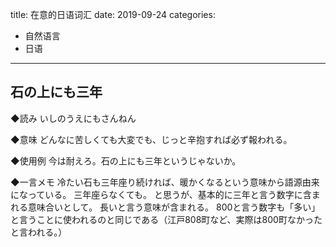 title: 在意的日语词汇
date: 2019-09-24
categories:
- 自然语言
- 日语




---



## 石の上にも三年

◆読み
いしのうえにもさんねん

◆意味
どんなに苦しくても大変でも、じっと辛抱すれば必ず報われる。

◆使用例
今は耐えろ。石の上にも三年というじゃないか。

◆一言メモ
冷たい石も三年座り続ければ、暖かくなるという意味から語源由来になっている。
三年座らなくても。
と思うが、基本的に三年と言う数字に含まれる意味合いとして。
長いと言う意味が含まれる。
800と言う数字も「多い」と言うことに使われるのと同じである（江戸808町など、実際は800町なかったと言われる。）


